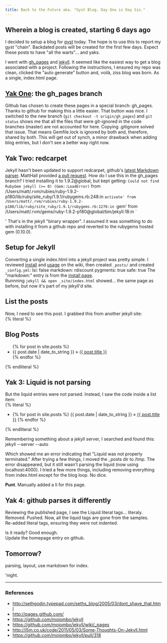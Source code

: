 ```yaml
---
title: Back to the Future aka. "Gyst Blog. Day One is Day Six."
---
```


Wherein a blog is created, starting 6 days ago
----------------------------------------------

I decided to setup a blog for [gyst](http://github.com/mattscilipoti/gyst) today.  The hope is to use this to report my
gyst "chain".  Backdated posts will be created for the first few days.
Expect these posts to have "all the warts"... and yaks.

I went with [gh_pages](http://pages.github.com/) and [jekyll](https://github.com/mojombo/jekyll).  It seemed like the easiest way to get a blog associated with a project.  Following the instructions, I ensured my repo was clean, clicked the "auto generate" button and, voilà, ziss blog was born.  As a single, index.html page.

[Yak One](http://sethgodin.typepad.com/seths_blog/2005/03/dont_shave_that.html): the gh_pages branch
----------------------------

Github has chosen to create these pages in a special branch: gh_pages.  Thanks to github for making this a little easier.  That button was nice.  I switched to the new branch (`git checkout -t origin/gh_pages`) and `git status` shows me that all the files that were git-ignored in the code branches (master) are not accounted for here.  Copying .gitignore solved that issue.  That means Gemfile.lock is ignored by both and, therefore, shared by both.  This will get out of synch, a minor drawback when adding blog entries, but I don't see a better way right now.

Yak Two: redcarpet
------------------

Jekyll hasn't been updated to support redcarpet, github's [latest Markdown parser](https://github.com/blog/832-rolling-out-the-redcarpet).  MattHall provided [a pull request](https://github.com/mojombo/jekyll/pull/318).  How do I use this in the gh_pages branch?  I tried installing it to 1.9.2@global, but kept getting:
    `Could not find RubyGem jekyll (>= 0) (Gem::LoadError)`
    from /Users/matt/.rvm/rubies/ruby-1.9.2-p180/lib/ruby/site_ruby/1.9.1/rubygems.rb:248:in `activate'
    	from /Users/matt/.rvm/rubies/ruby-1.9.2-p180/lib/ruby/site_ruby/1.9.1/rubygems.rb:1276:in `gem'
    	from /Users/matt/.rvm/gems/ruby-1.9.2-p180@global/bin/jekyll:18:in `<main>'
That's in the jekyll "binary wrapper".  I assumed it was something to do with installing it from a github repo and reverted to the rubygems hosted gem (0.10.0).

Setup for Jekyll
----------------

Converting a single index.html into a jekyll project was pretty simple.
I reviewed [install](https://github.com/mojombo/jekyll/wiki/Install) and [usage](https://github.com/mojombo/jekyll/wiki/usage) on the wiki, then created `_posts/` and created `_config.yml`:
    lsi: false
    markdown: rdiscount
    pygments: true
    safe: true
The "markdown:" entry is from the [install page](https://github.com/mojombo/jekyll/wiki/Install).   
Runnning `jekyll && open _site/index.html` showed... the same page as
before, but now it's part of my jekyll'd site.

List the posts
---------------

Now, I need to see this post.  I grabbed this from another jekyll site:   
{% literal %}
     <h2>Blog Posts</h2>
     <ul class="posts">
       {% for post in site.posts %}
         <li><span>{{ post.date | date_to_string }}</span> &raquo; <a href="{{ post.url }}">{{ post.title }}</a></li>
       {% endfor %}
     </ul>
{% endliteral %}

Yak 3: Liquid is not parsing
----------------------------

But the liquid entries were not parsed.  Instead, I saw the code inside a list
item:   
{% literal %}
    <ul>
      <li>
        {% for post in site.posts %}
        {{ post.date | date_to_string }}  &raquo; <a href="{{ post.url }}">{{ post.title }}</a>
        {% endfor %}
      </li>
    </ul>
{% endliteral %}

Remembering something about a jekyll server, I searched and found this:
    jekyll --server --auto

Which showed me an error indicating that "Liquid was not properly
terminated."
After trying a few things, I moved the _posts dir to /tmp.  The error
disappeared, but it still wasn't parsing the liquid (now using
localhost:4000).  I tried a few more things, including removing
everything from index.html except for the blog loop.  No dice.

<b>Punt</b>.  Manually added a li for this page.

Yak 4: github parses it differently
------------------------------------

Reviewing the published page, I see the Liquid literal tags... literaly.   
Removed.  Pushed.  Now, all the liquid tags are gone from the samples.   
Re-added literal tags, ensuring they were not indented.

Is it ready?  Good enough.   
Update the homepage entry on github.   


Tomorrow?
---------
parsing, layout, use markdown for index.

'night.

---

### References

* http://sethgodin.typepad.com/seths_blog/2005/03/dont_shave_that.html
* http://pages.github.com/
* https://github.com/mojombo/jekyll
* https://github.com/mojombo/jekyll/wiki/_pages
* http://i5m.co.uk/code/2011/05/03/Some-Thoughts-On-Jekyll.html
* https://github.com/mojombo/jekyll/pull/318
